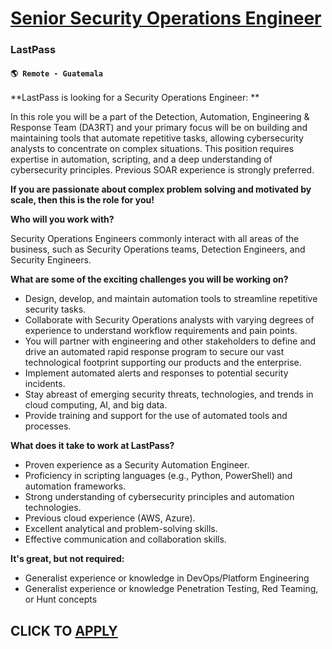 # [Senior Security Operations Engineer](https://www.remotewlb.com/apply/senior-security-operations-engineer-94331)  
### LastPass  
#### `🌎 Remote - Guatemala`  

**LastPass is looking for a Security Operations Engineer:  **

In this role you will be a part of the Detection, Automation, Engineering & Response Team (DA3RT) and your primary focus will be on building and maintaining tools that automate repetitive tasks, allowing cybersecurity analysts to concentrate on complex situations. This position requires expertise in automation, scripting, and a deep understanding of cybersecurity principles. Previous SOAR experience is strongly preferred.

**If you are passionate about complex problem solving and motivated by scale, then this is the role for you!**

**Who will you work with?**

Security Operations Engineers commonly interact with all areas of the business, such as Security Operations teams, Detection Engineers, and Security Engineers.

**What are some of the exciting challenges you will be working on?**

  * Design, develop, and maintain automation tools to streamline repetitive security tasks.
  * Collaborate with Security Operations analysts with varying degrees of experience to understand workflow requirements and pain points.
  * You will partner with engineering and other stakeholders to define and drive an automated rapid response program to secure our vast technological footprint supporting our products and the enterprise.
  * Implement automated alerts and responses to potential security incidents.
  * Stay abreast of emerging security threats, technologies, and trends in cloud computing, AI, and big data.
  * Provide training and support for the use of automated tools and processes.

**What does it take to work at LastPass?**

  * Proven experience as a Security Automation Engineer.
  * Proficiency in scripting languages (e.g., Python, PowerShell) and automation frameworks.
  * Strong understanding of cybersecurity principles and automation technologies.
  * Previous cloud experience (AWS, Azure).
  * Excellent analytical and problem-solving skills.
  * Effective communication and collaboration skills.

**It's great, but not required:**

  * Generalist experience or knowledge in DevOps/Platform Engineering
  * Generalist experience or knowledge Penetration Testing, Red Teaming, or Hunt concepts

  
## CLICK TO [APPLY](https://www.remotewlb.com/apply/senior-security-operations-engineer-94331)

